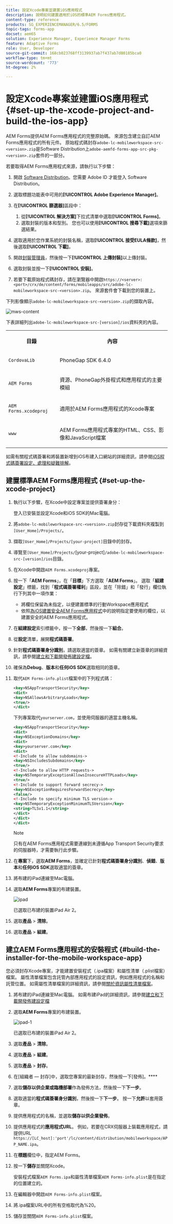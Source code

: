 ```yaml
---
title: 設定Xcode專案並建置iOS應用程式
description: 說明如何建置適用於iOS的標準AEM Forms應用程式。
content-type: reference
products: SG_EXPERIENCEMANAGER/6.5/FORMS
topic-tags: forms-app
docset: aem65
solution: Experience Manager, Experience Manager Forms
feature: Adaptive Forms
role: User, Developer
source-git-commit: 168cb023768ff3139937ab7f437ab7d00185bca0
workflow-type: tm+mt
source-wordcount: '773'
ht-degree: 2%

---
```


# 設定Xcode專案並建置iOS應用程式{#set-up-the-xcode-project-and-build-the-ios-app}

AEM Forms提供AEM Forms應用程式的完整原始碼。 來源包含建立自訂AEM Forms應用程式的所有元件。 原始程式碼封存`adobe-lc-mobileworkspace-src-<version>.zip`是Software Distribution上`adobe-aemfd-forms-app-src-pkg-<version>.zip`套件的一部分。

若要取得AEM Forms應用程式來源，請執行以下步驟：

1. 開啟 [Software Distribution](https://experience.adobe.com/downloads)。您需要 Adobe ID 才能登入 Software Distribution。
1. 選取標題功能表中可用的&#x200B;**[!UICONTROL Adobe Experience Manager]**。
1. 在&#x200B;**[!UICONTROL 篩選器]**&#x200B;區段中：
   1. 從&#x200B;**[!UICONTROL 解決方案]**&#x200B;下拉式清單中選取&#x200B;**[!UICONTROL Forms]**。
   2. 選取封裝的版本和型別。 您也可以使用&#x200B;**[!UICONTROL 搜尋下載]**&#x200B;選項來篩選結果。
1. 選取適用於您作業系統的封裝名稱，選取&#x200B;**[!UICONTROL 接受EULA條款]**，然後選取&#x200B;**[!UICONTROL 下載]**。
1. 開啟[封裝管理員](https://experienceleague.adobe.com/docs/experience-manager-65-lts/administering/contentmanagement/package-manager.html)，然後按一下&#x200B;**[!UICONTROL 上傳封裝]**&#x200B;以上傳封裝。
1. 選取封裝並按一下&#x200B;**[!UICONTROL 安裝]**。

1. 若要下載原始程式碼封存，請在瀏覽器中開啟`https://<server>:<port>/crx/de/content/forms/mobileapps/src/adobe-lc-mobileworkspace-src-<version>.zip`。
來源套件會下載到您的裝置上。

下列影像顯示`adobe-lc-mobileworkspace-src-<version>.zip`的擷取內容。

![mws-content](assets/mws-content.png)

下表詳細列出`adobe-lc-mobileworkspace-src-[version]/ios`資料夾的內容。

<table>
 <tbody>
  <tr>
   <th><p>目錄</p> </th>
   <th><p>內容</p> </th>
  </tr>
  <tr>
   <td><p><code>CordovaLib</code></p> </td>
   <td><p>PhoneGap SDK 6.4.0</p> </td>
  </tr>
  <tr>
   <td><p><code>AEM Forms</code></p> </td>
   <td><p>資源、PhoneGap外掛程式和應用程式的主要模組</p> </td>
  </tr>
  <tr>
   <td><p><code>AEM Forms.xcodeproj</code></p> </td>
   <td><p>適用於AEM Forms應用程式的Xcode專案</p> </td>
  </tr>
  <tr>
   <td><p><code>www</code></p> </td>
   <td><p>AEM Forms應用程式專案的HTML、CSS、影像和JavaScript檔案</p> </td>
  </tr>
 </tbody>
</table>

如需有關程式碼簽署和將裝置新增到iOS布建入口網站的詳細資訊，請參閱[iOS程式碼簽署設定、處理和疑難排解](https://developer.apple.com/library/ios/documentation/IDEs/Conceptual/AppDistributionGuide/MaintainingCertificates/MaintainingCertificates.html)。

## 建置標準AEM Forms應用程式 {#set-up-the-xcode-project}

1. 執行以下步驟，在Xcode中設定專案並提供簽署身分：

   登入已安裝並設定Xcode和iOS SDK的Mac電腦。

1. 將`adobe-lc-mobileworkspace-src-<version>.zip`封存從下載資料夾複製到`[User_Home]/Projects/`。
1. 擷取`[User_Home]/Projects/[your-project]`目錄中的封存。
1. 導覽至` [User_Home]/Projects/ `[your-project]`/adobe-lc-mobileworkspace-src-[version]/ios`目錄。
1. 在Xcode中開啟`AEM Forms.xcodeproj`專案。
1. 按一下「**AEM Forms**」，在「**目標**」下方選取「**AEM Forms**」。 選取「**組建設定**」標籤，找到「**程式碼簽署權利**」區段，並在「除錯」和「發行」欄位執行下列其中一項作業：

   * 將欄位保留為未指定，以便建置標準的行動Workspace應用程式
   * 依照[為iOS建置安全AEM Forms應用程式](/help/forms/using/building-secure-mobile-workspace-app.md)中的說明指定要使用的欄位，以建置安全的AEM Forms應用程式。

1. 在&#x200B;**組建設定**&#x200B;索引標籤中，按一下&#x200B;**全部**，然後按一下&#x200B;**組合**。
1. 從&#x200B;**設定**&#x200B;清單，展開&#x200B;**程式碼簽署**。
1. 針對&#x200B;**程式碼簽署身分識別**，請選取適當的簽章。 如需有關建立新簽章的詳細資訊，請參閱[建立和下載開發佈建設定檔](https://developer.apple.com/library/ios/documentation/IDEs/Conceptual/AppStoreDistributionTutorial/CreatingYourTeamProvisioningProfile/CreatingYourTeamProvisioningProfile.html)。
1. 確保為&#x200B;**Debug**、**版本**&#x200B;和&#x200B;**任何iOS SDK**&#x200B;選取相同的簽章。
1. 取代`AEM Forms-info.plist`檔案中的下列程式碼：

   ```xml
   <key>NSAppTransportSecurity</key>
   <dict>
   <key>NSAllowsArbitraryLoads</key>
   <true/>
   </dict>
   ```

   下列專案取代`yourserver.com`，並使用伺服器的適當主機名稱。

   ```xml
   <key>NSAppTransportSecurity</key>
   <dict>
   <key>NSExceptionDomains</key>
   <dict>
   <key>yourserver.com</key>
   <dict>
   <!-Include to allow subdomains->
   <key>NSIncludesSubdomains</key>
   <true/>
   <!-Include to allow HTTP requests->
   <key>NSTemporaryExceptionAllowsInsecureHTTPLoads</key>
   <true/>
   <!-Include to support forward secrecy->
   <key>NSExceptionRequiresForwardSecrecy</key>
   <false/>
   <!-Include to specify minimum TLS version->
   <key>NSTemporaryExceptionMinimumTLSVersion</key>
   <string>TLSv1.1</string>
   </dict>
   </dict>
   </dict>
   ```

   >[!NOTE]
   >
   >只有在AEM Forms應用程式需要連線到未遵循App Transport Security要求的伺服器時，才需要執行此步驟。

1. 在&#x200B;**專案**&#x200B;下，選取&#x200B;**AEM Forms**，並確定已針對&#x200B;**程式碼簽署身分識別**、**偵錯**、**版本**&#x200B;和&#x200B;**任何iOS SDK**&#x200B;選取適當的簽章。
1. 將布建的iPad連線至Mac電腦。
1. 選取&#x200B;**AEM Forms**&#x200B;專案的布建裝置。

   ![ipad](assets/ipad.png)

   已選取已布建的裝置iPad Air 2。

1. 選取&#x200B;**產品** > **清除**。
1. 選取&#x200B;**產品** > **組建**。

## 建立AEM Forms應用程式的安裝程式 {#build-the-installer-for-the-mobile-workspace-app}

您必須封存Xcode專案，才能建置安裝程式（.ipa檔案）和屬性清單（.plist檔案）檔案。 屬性清單檔案包含託管內部應用程式的設定資訊，例如應用程式的名稱和託管位置。 如需屬性清單檔案的詳細資訊，請參閱[關於資訊屬性清單檔案](https://developer.apple.com/library/ios/#documentation/general/Reference/InfoPlistKeyReference/Articles/AboutInformationPropertyListFiles.html)。

1. 將布建的iPad連線至Mac電腦。 如需布建iPad的詳細資訊，請參閱[建立和下載開發佈建設定檔](https://developer.apple.com/library/ios/documentation/IDEs/Conceptual/AppStoreDistributionTutorial/CreatingYourTeamProvisioningProfile/CreatingYourTeamProvisioningProfile.html)
1. 選取&#x200B;**AEM Forms**&#x200B;專案的布建裝置。

   ![ipad-1](assets/ipad-1.png)

   已選取已布建的裝置iPad Air 2。

1. 選取&#x200B;**產品** > **清除**。
1. 選取&#x200B;**產品** > **組建**。
1. 選取&#x200B;**產品** > **封存**。
1. 在[組織者 — 封存]中，選取您專案的最新封存，然後按一下[發佈]。****
1. 選取&#x200B;**儲存以供企業或臨機部署**&#x200B;作為發佈方法，然後按一下&#x200B;**下一步**。
1. 選取適當的&#x200B;**程式碼簽署身分識別**，然後按一下&#x200B;**下一步**。 按一下&#x200B;**允許**&#x200B;以套用簽章。
1. 提供應用程式的名稱，並選取&#x200B;**儲存以供企業發佈**。
1. 提供應用程式的&#x200B;**應用程式URL**。 例如，若要在CRX伺服器上裝載應用程式，請提供URL `https://[LC_host]:'port'/lc/content/distribution/mobileworkspace/APP_NAME.ipa`。
1. 在&#x200B;**標題**&#x200B;欄位中，指定AEM Forms。
1. 按一下&#x200B;**儲存**&#x200B;並關閉Xcode。

   安裝程式檔案`AEM Forms.ipa`和屬性清單檔案`AEM Forms-info.plist`是在指定的位置建立的。

1. 在編輯器中開啟`AEM Forms-info.plist`檔案。
1. 將.ipa檔案URL中的所有空格取代為%20。
1. 儲存並關閉`AEM Forms-info.plist`檔案。
